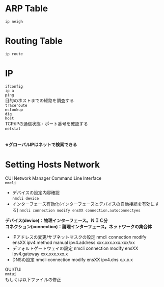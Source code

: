 # ARP Table 
```ip neigh```

# Routing Table
```ip route```

# IP 
```ifconfig```  
```ip a```  
```ping```  
目的のホストまでの経路を調査する  
```traceroute```   
```nslookup```  
```dig```  
```host```  
TCP/IPの通信状態・ポート番号を確認する  
```netstat```  
　　
　　
　　
  
**※グローバルIPはネットで検索できる**

# Setting Hosts Network
CUI Network Manager Command Line Interface  
```nmcli```  
- デバイスの設定内容確認  
```nmcli device```  
- インターフェース有効化(インターフェースとデバイスの自動接続を有効にする)
```nmcli connection modify ensXX connection.autoconnectyes```  

**デバイス(device)：物理インターフェース。ＮＩＣ分**  
**コネクション(connection)：論理インターフェース。ネットワークの集合体**  

- IPアドレスの変更/サブネットマスクの設定
nmcli connection modify ensXX ipv4.method manual ipv4.address xxx.xxx.xxx.xxx/xx
- デフォルトゲートウェイの設定
nmcli connection modify ensXX ipv4.gateway xxx.xxx.xxx.x
- DNSの設定
nmcli connection modify ensXX ipv4.dns x.x.x.x



GUI/TUI  
```nmtui```  
もしくは以下ファイルの修正
```/etc/sysconfig/network-scripts/ifcfg-ensXX  

